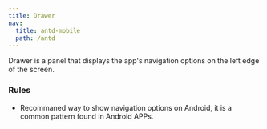 ```yaml
---
title: Drawer
nav:
  title: antd-mobile
  path: /antd
---
```


Drawer is a panel that displays the app's navigation options on the left edge of the screen.

### Rules

- Recommaned way to show navigation options on Android, it is a common pattern found in Android APPs.

<code src="./demos/dock.tsx" />

<code src="./demos/basic.tsx" />

<API/>